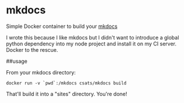 # mkdocs
Simple Docker container to build your [mkdocs](https://github.com/mkdocs/mkdocs)

I wrote this because I like mkdocs but I didn't want to introduce a global python dependency into
my node project and install it on my CI server. Docker to the rescue.

##usage

From your mkdocs directory:

    docker run -v `pwd`:/mkdocs csats/mkdocs build

That'll build it into a "sites" directory. You're done!
